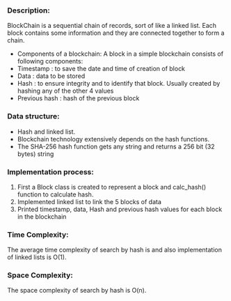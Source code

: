 ### Description:
BlockChain is a sequential chain of records, sort of like a linked list. Each block contains some information and they are connected together to form a chain.
* Components of a blockchain: A block in a simple blockchain consists of following components:
 * Timestamp : to save the date and time of creation of block
 * Data : data to be stored
 * Hash : to ensure integrity and to identify that block. Usually created by hashing any of the  other 4 values
 * Previous hash : hash of the previous block

### Data structure:
* Hash and linked list.
* Blockchain technology extensively depends on the hash functions.
* The SHA-256 hash function gets any string and returns a 256 bit (32 bytes) string

### Implementation process:
1. First a Block class is created to represent a block and calc_hash() function to calculate hash.
2. Implemented linked list to link the 5 blocks of data
6. Printed timestamp, data, Hash and previous hash values for each block in the blockchain

### Time Complexity:
The average time complexity of search by hash is and also implementation of linked lists is O(1).

### Space Complexity:
The space complexity of search by hash is O(n).
